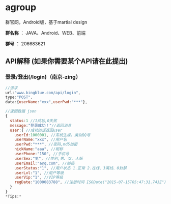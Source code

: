 # agroup
群官网，Android版，基于martial design

**群名称** ： JAVA、Android、WEB、前端

**群号** ： 206683621

## API解释 (如果你需要某个API请在此提出)

### 登录/登出(/login)（南京-zing）
```js
//请求
url:"www.bingblue.com/api/login",
type:"POST",
data:{userName:"xxx",userPwd:"***"},

//返回数据 json
{
  status:1 //1成功,0失败
  message:"登录成功！"//返回消息
  user:{ //成功的话返回user
    userId:1000001, //系统生成，类似QQ号
    userName:"xxx", //用户名
    userPwd:"***", //密码,md5加密
    nickName:"aaa", //昵称
    userPhone:"150", //手机号
    userSex:"男", //性别,男、女、人妖
    userEmail:"a@q.com", //邮箱
    userStatus:"1", //用户状态 1.正常 2.在线、3离线、0封禁
    userLvl:"1", //用户等级
    userVip:"1", //VIP等级
    regDate:"1000083788", //注册时间 ISODate("2015-07-15T05:47:31.743Z")
  }
}
*Tips:*   
